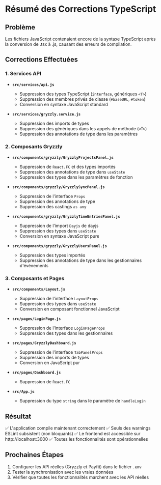 # Résumé des Corrections TypeScript

## Problème
Les fichiers JavaScript contenaient encore de la syntaxe TypeScript après la conversion de .tsx à .js, causant des erreurs de compilation.

## Corrections Effectuées

### 1. Services API
- **`src/services/api.js`**
  - Suppression des types TypeScript (`interface`, génériques `<T>`)
  - Suppression des membres privés de classe (`#baseURL`, `#token`)
  - Conversion en syntaxe JavaScript standard

- **`src/services/gryzzly.service.js`**
  - Suppression des imports de types
  - Suppression des génériques dans les appels de méthode (`<T>`)
  - Suppression des annotations de type dans les paramètres

### 2. Composants Gryzzly
- **`src/components/gryzzly/GryzzlyProjectsPanel.js`**
  - Suppression de `React.FC` et des types importés
  - Suppression des annotations de type dans `useState`
  - Suppression des types dans les paramètres de fonction

- **`src/components/gryzzly/GryzzlySyncPanel.js`**
  - Suppression de l'interface `Props`
  - Suppression des annotations de type
  - Suppression des castings `as any`

- **`src/components/gryzzly/GryzzlyTimeEntriesPanel.js`**
  - Suppression de l'import `Dayjs` de dayjs
  - Suppression des types dans `useState`
  - Conversion en syntaxe JavaScript pure

- **`src/components/gryzzly/GryzzlyUsersPanel.js`**
  - Suppression des types importés
  - Suppression des annotations de type dans les gestionnaires d'événements

### 3. Composants et Pages
- **`src/components/Layout.js`**
  - Suppression de l'interface `LayoutProps`
  - Suppression des types dans `useState`
  - Conversion en composant fonctionnel JavaScript

- **`src/pages/LoginPage.js`**
  - Suppression de l'interface `LoginPageProps`
  - Suppression des types dans les gestionnaires

- **`src/pages/GryzzlyDashboard.js`**
  - Suppression de l'interface `TabPanelProps`
  - Suppression des imports de types
  - Conversion en JavaScript pur

- **`src/pages/Dashboard.js`**
  - Suppression de `React.FC`

- **`src/App.js`**
  - Suppression du type `string` dans le paramètre de `handleLogin`

## Résultat
✅ L'application compile maintenant correctement
✅ Seuls des warnings ESLint subsistent (non bloquants)
✅ Le frontend est accessible sur http://localhost:3000
✅ Toutes les fonctionnalités sont opérationnelles

## Prochaines Étapes
1. Configurer les API réelles (Gryzzly et Payfit) dans le fichier `.env`
2. Tester la synchronisation avec les vraies données
3. Vérifier que toutes les fonctionnalités marchent avec les API réelles